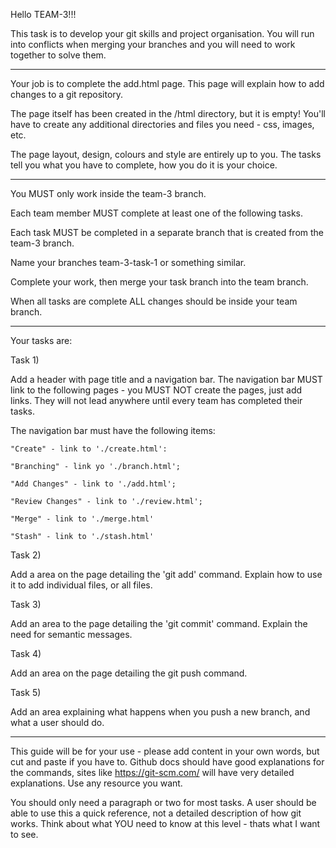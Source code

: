 Hello TEAM-3!!!

This task is to develop your git skills and project organisation. You will run into conflicts when merging your branches and you will need to work together to solve them.

--------------------------------------

Your job is to complete the add.html page. This page will explain how to add changes to a git repository.

The page itself has been created in the /html directory, but it is empty! You'll have to create any additional directories and files you need - css, images, etc.


The page layout, design, colours and style are entirely up to you. The tasks tell you what you have to complete, how you do it is your choice.

--------------------------------------

You MUST only work inside the team-3 branch. 

Each team member MUST complete at least one of the following tasks.

Each task MUST be completed in a separate branch that is created from the team-3 branch.

Name your branches team-3-task-1 or something similar.

Complete your work, then merge your task branch into the team branch. 

When all tasks are complete ALL changes should be inside your team branch.

--------------------------------------

Your tasks are:

Task 1) 

Add a header with page title and a navigation bar.
The navigation bar MUST link to the following pages - you MUST NOT create the pages, just add links. They will not lead anywhere until every team has completed their tasks.

The navigation bar must have the following items:

    "Create" - link to './create.html':

    "Branching" - link yo './branch.html';

    "Add Changes" - link to './add.html';

    "Review Changes" - link to './review.html';

    "Merge" - link to './merge.html'

    "Stash" - link to './stash.html'

Task 2)

Add a area on the page detailing the 'git add' command. Explain how to use it to add individual files, or all files.

Task 3)

Add an area to the page detailing the 'git commit' command. Explain the need for semantic messages.

Task 4)

Add an area on the page detailing the git push command.

Task 5)

Add an area explaining what happens when you push a new branch, and what a user should do.

--------------------------------------

This guide will be for your use - please add content in your own words, but cut and paste if you have to. Github docs should have good explanations for the commands, sites like https://git-scm.com/ will have very detailed explanations. Use any resource you want.

You should only need a paragraph or two for most tasks. A user should be able to use this a quick reference, not a detailed description of how git works. Think about what YOU need to know at this level - thats what I want to see. 






